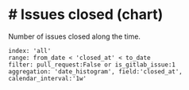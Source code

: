 # \# Issues closed (chart)

Number of issues closed along the time.

```
index: 'all'
range: from_date < 'closed_at' < to_date
filter: pull_request:False or is_gitlab_issue:1
aggregation: 'date_histogram', field:'closed_at', calendar_interval:'1w'
```
